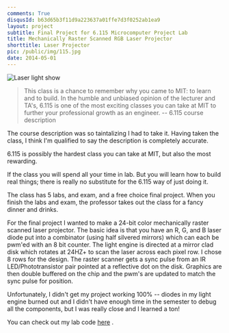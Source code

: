 ```yaml
---
comments: True
disqusId: b63d65b3f11d9a223637a01ffe7d3f0252ab1ea9
layout: project
subtitle: Final Project for 6.115 Microcomputer Project Lab
title: Mechanically Raster Scanned RGB Laser Projector
shorttitle: Laser Projector
pic: /public/img/115.jpg
date: 2014-05-01
---
```


![Laser light show]({{site.baseurl}}{{page.pic}})

>This class is a chance to remember why you 
>came to MIT: to learn and to build. In the humble and 
>unbiased opinion of the lecturer and TA's, 6.115 is one of 
>the most exciting classes you can take at MIT to further your 
>professional growth as an engineer.
-- 6.115 course description

The course description was so taintalizing I had to take it.  Having taken the
class, I think I'm qualified to say the description is completely accurate.

6.115 is possibly the hardest class you can take at MIT, but also the most
rewarding.

If the class you will spend all your time in lab.  But you will learn how to
build real things; there is really no substitute for the 6.115 way of just
doing it.

The class has 5 labs, and exam, and a free choice final project.  When you
finish the labs and exam, the professor takes out the class for a fancy dinner
and drinks.

For the final project I wanted to make a 24-bit color mechanically raster
scanned laser projector.  The basic idea is that you have an R, G, and B laser
diode put into a combinator (using half silvered mirrors) which can each be
pwm'ed with an 8 bit counter.  The light engine is directed at a mirror clad
disk which rotates at 24HZ+ to scan the laser across each pixel row.  I chose 8
rows for the design.  The raster scanner gets a sync pulse from an IR
LED/Phototransistor pair pointed at a reflective dot on the disk.  Graphics are
then double buffered on the chip and the pwm's are updated to match the sync
pulse for position.

Unfortunately, I didn't get my project working 100% -- diodes in my light
engine burned out and I didn't have enough time in the semester to debug all
the components, but I was really close and I learned a ton!

You can check out my lab code [here](https://github.com/JeremyRubin/6.115) .
